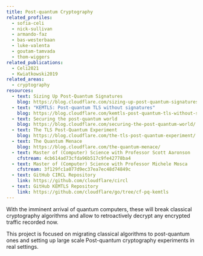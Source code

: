 ```yaml
---
title: Post-quantum Cryptography
related_profiles:
  - sofia-celi
  - nick-sullivan
  - armando-faz
  - bas-westerbaan
  - luke-valenta
  - goutam-tamvada
  - thom-wiggers
related_publications:
  - Celi2021
  - Kwiatkowski2019
related_areas:
  - cryptography
resources:
  - text: Sizing Up Post-Quantum Signatures
    blog: https://blog.cloudflare.com/sizing-up-post-quantum-signatures/
  - text: "KEMTLS: Post-quantum TLS without signatures"
    blog: https://blog.cloudflare.com/kemtls-post-quantum-tls-without-signatures/
  - text: Securing the post-quantum world
    blog: https://blog.cloudflare.com/securing-the-post-quantum-world/
  - text: The TLS Post-Quantum Experiment
    blog: https://blog.cloudflare.com/the-tls-post-quantum-experiment/
  - text: The Quantum Menace
    blog: https://blog.cloudflare.com/the-quantum-menace/
  - text: Master of (Computer) Science with Professor Scott Aaronson
    cfstream: 4cb614ad73cfda96b517c9fe42778ba4
  - text: Master of (Computer) Science with Professor Michele Mosca
    cfstream: 3f129fc1a077d9ec37ea7ec48d74849c
  - text: GitHub CIRCL Repository
    link: https://github.com/cloudflare/circl
  - text: GitHub KEMTLS Repository
    link: https://github.com/cloudflare/go/tree/cf-pq-kemtls
---
```


With the imminent arrival of quantum computers, these will break classical cryptography algorithms and allow to retroactively decrypt any encrypted traffic recorded now.

This project is focused on migrating classical algorithms to post-quantum ones and setting up large scale Post-quantum cryptography experiments in real settings.
